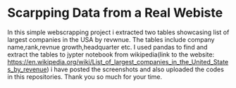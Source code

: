 # Scarpping Data from a Real Webiste 
In this simple webscrapping project i extracted two tables showcasing list of largest companies in the USA by revwnue. The tables include company name,rank,revnue growth,headquarter etc. I used pandas to find and extract the tables to jypter notebook from wikipedia(link to the website: https://en.wikipedia.org/wiki/List_of_largest_companies_in_the_United_States_by_revenue)
i have posted the screenshots and also uploaded the codes in this repositories. Thank you so much for your time.
